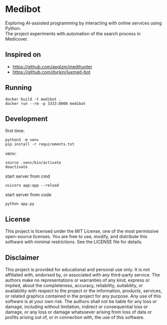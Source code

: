 # Medibot

Exploring AI-assisted programming by interacting with online services using Python. \
The project experiments with automation of the search process in Medicover.

## Inspired on

- https://github.com/apqlzm/medihunter
- https://github.com/dyrkin/luxmed-bot

## Running

```commandline
docker build -t medibot .
docker run --rm -p 3333:8000 medibot
```

## Development

first time:
```commandline
python3 -m venv 
pip install -r requirements.txt
```

venv:
```commandline
source .venv/bin/activate
deactivate
```

start server from cmd
```commandline
uvicorn app:app --reload
```
start server from code
```commandline
python app.py
```

## License

This project is licensed under the MIT License, one of the most permissive open-source licenses. 
You are free to use, modify, and distribute this software with minimal restrictions. 
See the LICENSE file for details.

## Disclaimer

This project is provided for educational and personal use only. 
It is not affiliated with, endorsed by, or associated with any third-party service. 
The authors make no representations or warranties of any kind, express or implied, about the completeness, accuracy, reliability, suitability, or availability 
with respect to the project or the information, products, services, or related graphics contained in the project for any purpose. 
Any use of this software is at your own risk. 
The authors shall not be liable for any loss or damage, including without limitation, indirect or consequential loss or damage, 
or any loss or damage whatsoever arising from loss of data or profits arising out of, or in connection with, the use of this software.
